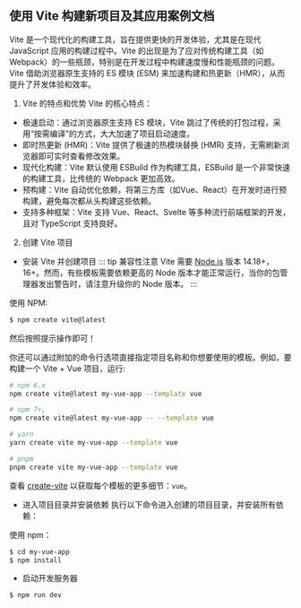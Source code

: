 ## 使用 Vite 构建新项目及其应用案例文档
Vite 是一个现代化的构建工具，旨在提供更快的开发体验，尤其是在现代 JavaScript 应用的构建过程中。Vite 的出现是为了应对传统构建工具（如 Webpack）的一些瓶颈，特别是在开发过程中构建速度慢和性能瓶颈的问题。Vite 借助浏览器原生支持的 ES 模块 (ESM) 来加速构建和热更新（HMR），从而提升了开发体验和效率。

1. Vite 的特点和优势
Vite 的核心特点：

- 极速启动：通过浏览器原生支持 ES 模块，Vite 跳过了传统的打包过程，采用“按需编译”的方式，大大加速了项目启动速度。
- 即时热更新 (HMR)：Vite 提供了极速的热模块替换 (HMR) 支持，无需刷新浏览器即可实时查看修改效果。
- 现代化构建：Vite 默认使用 ESBuild 作为构建工具，ESBuild 是一个非常快速的构建工具，比传统的 Webpack 更加高效。
- 预构建：Vite 自动优化依赖，将第三方库（如Vue、React）在开发时进行预构建，避免每次都从头构建这些依赖。
- 支持多种框架：Vite 支持 Vue、React、Svelte 等多种流行前端框架的开发，且对 TypeScript 支持良好。

2. 创建 Vite 项目
- 安装 Vite 并创建项目
::: tip 兼容性注意
Vite 需要 [Node.js](https://nodejs.org/en/) 版本 14.18+，16+。然而，有些模板需要依赖更高的 Node 版本才能正常运行，当你的包管理器发出警告时，请注意升级你的 Node 版本。
:::

使用 NPM:

```bash
$ npm create vite@latest
```
然后按照提示操作即可！

你还可以通过附加的命令行选项直接指定项目名称和你想要使用的模板。例如，要构建一个 Vite + Vue 项目，运行:

```bash
# npm 6.x
npm create vite@latest my-vue-app --template vue

# npm 7+, 
npm create vite@latest my-vue-app -- --template vue

# yarn
yarn create vite my-vue-app --template vue

# pnpm
pnpm create vite my-vue-app --template vue
```
查看 [create-vite](https://github.com/vitejs/vite/tree/main/packages/create-vite) 以获取每个模板的更多细节：`vue`。

- 进入项目目录并安装依赖
执行以下命令进入创建的项目目录，并安装所有依赖：

使用 npm：
```bash
$ cd my-vue-app
$ npm install
```
- 启动开发服务器

```bash
$ npm run dev
```
